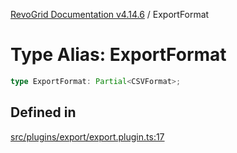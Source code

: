[RevoGrid Documentation v4.14.6](README.md) / ExportFormat

# Type Alias: ExportFormat

```ts
type ExportFormat: Partial<CSVFormat>;
```

## Defined in

[src/plugins/export/export.plugin.ts:17](https://github.com/revolist/revogrid/blob/62db573a68fb44a3482895267c8cda1c54f2f4d4/src/plugins/export/export.plugin.ts#L17)
